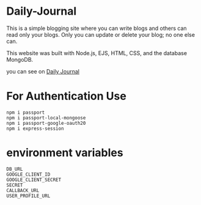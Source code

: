 # Daily-Journal

This is a simple blogging site where you can write blogs and others can read only your blogs. Only you can update or delete your blog; no one else can.

This website was built with Node.js, EJS, HTML, CSS, and the database MongoDB. 

you can see on [Daily Journal](https://daily-journal-blog.cyclic.app/)

# For Authentication Use
  ```
  npm i passport
  npm i passport-local-mongoose
  npm i passport-google-oauth20
  npm i express-session
  ```
# environment variables
```
DB_URL
GOOGLE_CLIENT_ID
GOOGLE_CLIENT_SECRET
SECRET
CALLBACK_URL
USER_PROFILE_URL
```
